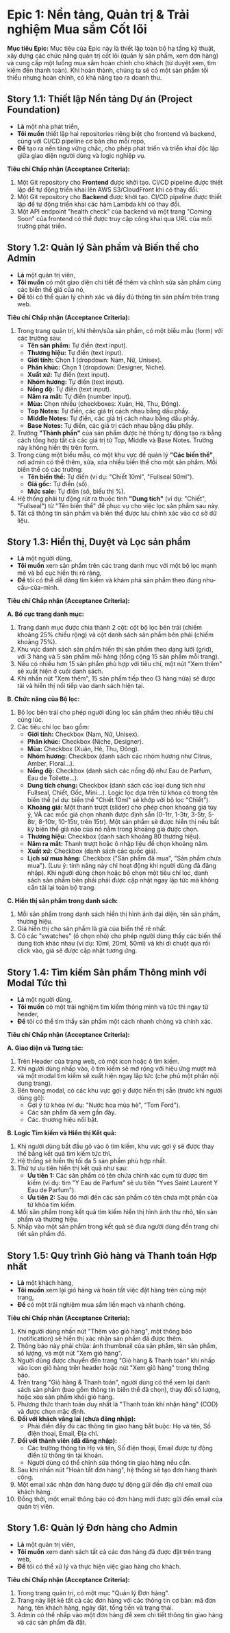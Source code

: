 # Epic 1: Nền tảng, Quản trị & Trải nghiệm Mua sắm Cốt lõi

**Mục tiêu Epic:** Mục tiêu của Epic này là thiết lập toàn bộ hạ tầng kỹ thuật, xây dựng các chức năng quản trị cốt lõi (quản lý sản phẩm, xem đơn hàng) và cung cấp một luồng mua sắm hoàn chỉnh cho khách (từ duyệt xem, tìm kiếm đến thanh toán). Khi hoàn thành, chúng ta sẽ có một sản phẩm tối thiểu nhưng hoàn chỉnh, có khả năng tạo ra doanh thu.

## Story 1.1: Thiết lập Nền tảng Dự án (Project Foundation)
*   **Là** một nhà phát triển,
*   **Tôi muốn** thiết lập hai repositories riêng biệt cho frontend và backend, cùng với CI/CD pipeline cơ bản cho mỗi repo,
*   **Để** tạo ra nền tảng vững chắc, cho phép phát triển và triển khai độc lập giữa giao diện người dùng và logic nghiệp vụ.

**Tiêu chí Chấp nhận (Acceptance Criteria):**
1.  Một Git repository cho **Frontend** được khởi tạo. CI/CD pipeline được thiết lập để tự động triển khai lên AWS S3/CloudFront khi có thay đổi.
2.  Một Git repository cho **Backend** được khởi tạo. CI/CD pipeline được thiết lập để tự động triển khai các hàm Lambda khi có thay đổi.
3.  Một API endpoint "health check" của backend và một trang "Coming Soon" của frontend có thể được truy cập công khai qua URL của môi trường phát triển.

## Story 1.2: Quản lý Sản phẩm và Biến thể cho Admin
*   **Là** một quản trị viên,
*   **Tôi muốn** có một giao diện chi tiết để thêm và chỉnh sửa sản phẩm cùng các biến thể giá của nó,
*   **Để** tôi có thể quản lý chính xác và đầy đủ thông tin sản phẩm trên trang web.

**Tiêu chí Chấp nhận (Acceptance Criteria):**
1.  Trong trang quản trị, khi thêm/sửa sản phẩm, có một biểu mẫu (form) với các trường sau:
    *   **Tên sản phẩm:** Tự điền (text input).
    *   **Thương hiệu:** Tự điền (text input).
    *   **Giới tính:** Chọn 1 (dropdown: Nam, Nữ, Unisex).
    *   **Phân khúc:** Chọn 1 (dropdown: Designer, Niche).
    *   **Xuất xứ:** Tự điền (text input).
    *   **Nhóm hương:** Tự điền (text input).
    *   **Nồng độ:** Tự điền (text input).
    *   **Năm ra mắt:** Tự điền (number input).
    *   **Mùa:** Chọn nhiều (checkboxes: Xuân, Hè, Thu, Đông).
    *   **Top Notes:** Tự điền, các giá trị cách nhau bằng dấu phẩy.
    *   **Middle Notes:** Tự điền, các giá trị cách nhau bằng dấu phẩy.
    *   **Base Notes:** Tự điền, các giá trị cách nhau bằng dấu phẩy.
2.  Trường **"Thành phần"** của sản phẩm được hệ thống tự động tạo ra bằng cách tổng hợp tất cả các giá trị từ Top, Middle và Base Notes. Trường này không hiển thị trên form.
3.  Trong cùng một biểu mẫu, có một khu vực để quản lý **"Các biến thể"**, nơi admin có thể thêm, sửa, xóa nhiều biến thể cho một sản phẩm. Mỗi biến thể có các trường:
    *   **Tên biến thể:** Tự điền (ví dụ: "Chiết 10ml", "Fullseal 50ml").
    *   **Giá gốc:** Tự điền (số).
    *   **Mức sale:** Tự điền (số, biểu thị %).
4.  Hệ thống phải tự động rút ra thuộc tính **"Dung tích"** (ví dụ: "Chiết", "Fullseal") từ "Tên biến thể" để phục vụ cho việc lọc sản phẩm sau này.
5.  Tất cả thông tin sản phẩm và biến thể được lưu chính xác vào cơ sở dữ liệu.

## Story 1.3: Hiển thị, Duyệt và Lọc sản phẩm
*   **Là** một người dùng,
*   **Tôi muốn** xem sản phẩm trên các trang danh mục với một bộ lọc mạnh mẽ và bố cục hiển thị rõ ràng,
*   **Để** tôi có thể dễ dàng tìm kiếm và khám phá sản phẩm theo đúng nhu-cầu-của-mình.

**Tiêu chí Chấp nhận (Acceptance Criteria):**

**A. Bố cục trang danh mục:**

1. Trang danh mục được chia thành 2 cột: cột bộ lọc bên trái (chiếm khoảng 25% chiều rộng) và cột danh sách sản phẩm bên phải (chiếm khoảng 75%).
2. Khu vực danh sách sản phẩm hiển thị sản phẩm theo dạng lưới (grid), với 3 hàng và 5 sản phẩm mỗi hàng (tổng cộng 15 sản phẩm mỗi trang).
3. Nếu có nhiều hơn 15 sản phẩm phù hợp với tiêu chí, một nút "Xem thêm" sẽ xuất hiện ở cuối danh sách.
4. Khi nhấn nút "Xem thêm", 15 sản phẩm tiếp theo (3 hàng nữa) sẽ được tải và hiển thị nối tiếp vào danh sách hiện tại.

**B. Chức năng của Bộ lọc:**

1. Bộ lọc bên trái cho phép người dùng lọc sản phẩm theo nhiều tiêu chí cùng lúc.
2. Các tiêu chí lọc bao gồm:
    *   **Giới tính:** Checkbox (Nam, Nữ, Unisex).
    *   **Phân khúc:** Checkbox (Niche, Designer).
    *   **Mùa:** Checkbox (Xuân, Hè, Thu, Đông).
    *   **Nhóm hương:** Checkbox (danh sách các nhóm hương như Citrus, Amber, Floral...).
    *   **Nồng độ:** Checkbox (danh sách các nồng độ như Eau de Parfum, Eau de Toilette...).
    *   **Dung tích chung:** Checkbox (danh sách các loại dung tích như Fullseal, Chiết, Gốc, Mini...). Logic lọc dựa trên từ khóa có trong tên biến thể (ví dụ: biến thể "Chiết 10ml" sẽ khớp với bộ lọc "Chiết").
    *   **Khoảng giá:** Một thanh trượt (slider) cho phép chọn khoảng giá tùy ý, VÀ các mốc giá chọn nhanh được định sẵn (0-1tr, 1-3tr, 3-5tr, 5-8tr, 8-10tr, 10-15tr, trên 15tr). Một sản phẩm sẽ được hiển thị nếu bất kỳ biến thể giá nào của nó nằm trong khoảng giá được chọn.
    *   **Thương hiệu:** Checkbox (danh sách khoảng 80 thương hiệu).
    *   **Năm ra mắt:** Thanh trượt hoặc ô nhập liệu để chọn khoảng năm.
    *   **Xuất xứ:** Checkbox (danh sách các quốc gia).
    *   **Lịch sử mua hàng:** Checkbox ("Sản phẩm đã mua", "Sản phẩm chưa mua"). (Lưu ý: tính năng này chỉ hoạt động khi người dùng đã đăng nhập).
Khi người dùng chọn hoặc bỏ chọn một tiêu chí lọc, danh sách sản phẩm bên phải phải được cập nhật ngay lập tức mà không cần tải lại toàn bộ trang.

**C. Hiển thị sản phẩm trong danh sách:**

1. Mỗi sản phẩm trong danh sách hiển thị hình ảnh đại diện, tên sản phẩm, thương hiệu.
2. Giá hiển thị cho sản phẩm là giá của biến thể rẻ nhất.
3. Có các "swatches" (ô chọn nhỏ) cho phép người dùng thấy các biến thể dung tích khác nhau (ví dụ: 10ml, 20ml, 50ml) và khi di chuột qua rồi click vào, giá sẽ được cập nhật tương ứng.

## Story 1.4: Tìm kiếm Sản phẩm Thông minh với Modal Tức thì
*   **Là** một người dùng,
*   **Tôi muốn** có một trải nghiệm tìm kiếm thông minh và tức thì ngay từ header,
*   **Để** tôi có thể tìm thấy sản phẩm một cách nhanh chóng và chính xác.

**Tiêu chí Chấp nhận (Acceptance Criteria):**

**A. Giao diện và Tương tác:**

1. Trên Header của trang web, có một icon hoặc ô tìm kiếm.
2. Khi người dùng nhấp vào, ô tìm kiếm sẽ mở rộng với hiệu ứng mượt mà và một modal tìm kiếm sẽ xuất hiện ngay lập tức (che phủ một phần nội dung trang).
3. Bên trong modal, có các khu vực gợi ý được hiển thị sẵn (trước khi người dùng gõ):
    *   Gợi ý từ khóa (ví dụ: "Nước hoa mùa hè", "Tom Ford").
    *   Các sản phẩm đã xem gần đây.
    *   Các. thương hiệu nổi bật.

**B. Logic Tìm kiếm và Hiển thị Kết quả:**

1. Khi người dùng bắt đầu gõ vào ô tìm kiếm, khu vực gợi ý sẽ được thay thế bằng kết quả tìm kiếm tức thì.
2. Hệ thống sẽ hiển thị tối đa 5 sản phẩm phù hợp nhất.
3. Thứ tự ưu tiên hiển thị kết quả như sau:
   *   **Ưu tiên 1:** Các sản phẩm có tên chứa chính xác cụm từ được tìm kiếm (ví dụ: tìm "Y Eau de Parfum" sẽ ưu tiên "Yves Saint Laurent Y Eau de Parfum").
   *   **Ưu tiên 2:** Sau đó mới đến các sản phẩm có tên chứa một phần của từ khóa tìm kiếm.
4. Mỗi sản phẩm trong kết quả tìm kiếm hiển thị hình ảnh thu nhỏ, tên sản phẩm và thương hiệu.
5. Nhấp vào một sản phẩm trong kết quả sẽ đưa người dùng đến trang chi tiết sản phẩm đó.

## Story 1.5: Quy trình Giỏ hàng và Thanh toán Hợp nhất
*   **Là** một khách hàng,
*   **Tôi muốn** xem lại giỏ hàng và hoàn tất việc đặt hàng trên cùng một trang,
*   **Để** có một trải nghiệm mua sắm liền mạch và nhanh chóng.

**Tiêu chí Chấp nhận (Acceptance Criteria):**

1.  Khi người dùng nhấn nút "Thêm vào giỏ hàng", một thông báo (notification) sẽ hiển thị xác nhận sản phẩm đã được thêm.
2.  Thông báo này phải chứa: ảnh thumbnail của sản phẩm, tên sản phẩm, số lượng, và một nút "Xem giỏ hàng".
3.  Người dùng được chuyển đến trang "Giỏ hàng & Thanh toán" khi nhấp vào icon giỏ hàng trên header hoặc nút "Xem giỏ hàng" trong thông báo.
4.  Trên trang "Giỏ hàng & Thanh toán", người dùng có thể xem lại danh sách sản phẩm (bao gồm thông tin biến thể đã chọn), thay đổi số lượng, hoặc xóa sản phẩm khỏi giỏ hàng.
5.  Phương thức thanh toán duy nhất là "Thanh toán khi nhận hàng" (COD) và được chọn mặc định.
6.  **Đối với khách vãng lai (chưa đăng nhập):**
    *   Phải điền đầy đủ các thông tin giao hàng bắt buộc: Họ và tên, Số điện thoại, Email, Địa chỉ.
7.  **Đối với thành viên (đã đăng nhập):**
    *   Các trường thông tin Họ và tên, Số điện thoại, Email được tự động điền từ thông tin tài khoản.
    *   Người dùng có thể chỉnh sửa thông tin giao hàng nếu cần.
8.  Sau khi nhấn nút "Hoàn tất đơn hàng", hệ thống sẽ tạo đơn hàng thành công.
9.  Một email xác nhận đơn hàng được tự động gửi đến địa chỉ email của khách hàng.
10. Đồng thời, một email thông báo có đơn hàng mới được gửi đến email của quản trị viên.

## Story 1.6: Quản lý Đơn hàng cho Admin
*   **Là** một quản trị viên,
*   **Tôi muốn** xem danh sách tất cả các đơn hàng đã được đặt trên trang web,
*   **Để** tôi có thể xử lý và thực hiện việc giao hàng cho khách.

**Tiêu chí Chấp nhận (Acceptance Criteria):**

1. Trong trang quản trị, có một mục "Quản lý Đơn hàng".
2. Trang này liệt kê tất cả các đơn hàng với các thông tin cơ bản: mã đơn hàng, tên khách hàng, ngày đặt, tổng tiền và trạng thái.
3. Admin có thể nhấp vào một đơn hàng để xem chi tiết thông tin giao hàng và các sản phẩm đã đặt.
